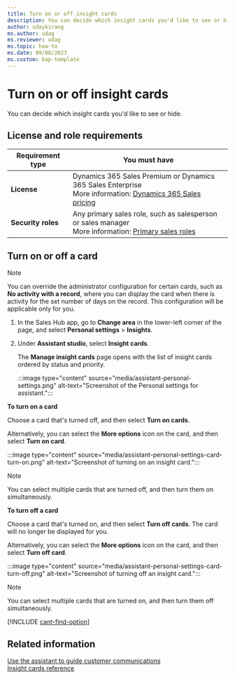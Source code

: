 ```yaml
---
title: Turn on or off insight cards
description: You can decide which insight cards you'd like to see or hide in the application.
author: udaykirang
ms.author: udag
ms.reviewer: udag
ms.topic: how-to 
ms.date: 09/08/2023
ms.custom: bap-template
---
```


# Turn on or off insight cards

You can decide which insight cards you'd like to see or hide. 

## License and role requirements
| Requirement type | You must have |
|-----------------------|---------|
| **License** | Dynamics 365 Sales Premium or Dynamics 365 Sales Enterprise  <br>More information: [Dynamics 365 Sales pricing](https://dynamics.microsoft.com/sales/pricing/) |
| **Security roles** | Any primary sales role, such as salesperson or sales manager<br>  More information: [Primary sales roles](security-roles-for-sales.md#primary-sales-roles)|

## Turn on or off a card    

> [!NOTE]
> You can override the administrator configuration for certain cards, such as **No activity with a record**, where you can display the card when there is activity for the set number of days on the record. This configuration will be applicable only for you.

1. In the Sales Hub app, go to **Change area** in the lower-left corner of the page, and select **Personal settings** > **Insights**.

1. Under **Assistant studio**, select **Insight cards**.  

   The **Manage insight cards** page opens with the list of insight cards ordered by status and priority.

    :::image type="content" source="media/assistant-personal-settings.png" alt-text="Screenshot of the Personal settings for assistant.":::   

**To turn on a card**

Choose a card that's turned off, and then select **Turn on cards**.  

Alternatively, you can select the **More options** icon on the card, and then select **Turn on card**. 

:::image type="content" source="media/assistant-personal-settings-card-turn-on.png" alt-text="Screenshot of turning on an insight card.":::  

>[!NOTE]
>You can select multiple cards that are turned off, and then turn them on simultaneously. 

**To turn off a card**

Choose a card that's turned on, and then select **Turn off cards**. The card will no longer be displayed for you. 

Alternatively, you can select the **More options** icon on the card, and then select **Turn off card**. 

:::image type="content" source="media/assistant-personal-settings-card-turn-off.png" alt-text="Screenshot of turning off an insight card.":::

> [!NOTE]
> You can select multiple cards that are turned on, and then turn them off simultaneously. 

[!INCLUDE [cant-find-option](../includes/cant-find-option.md)]

## Related information

[Use the assistant to guide customer communications](use-assistant-guide-customer-communications.md)  
[Insight cards reference](action-cards-reference.md)

